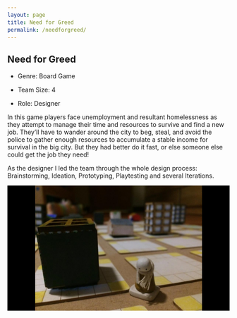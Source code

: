 ```yaml
---
layout: page
title: Need for Greed
permalink: /needforgreed/
---
```


## Need for Greed

 - Genre: Board Game

 - Team Size: 4

 - Role: Designer

 In this game players face unemployment and resultant homelessness as they attempt to manage their time and resources to survive and find a new job. They’ll have to wander around the city to beg, steal, and avoid the police to gather enough resources to accumulate a stable income for survival in the big city. But they had better do it fast, or else someone else could get the job they need!

 As the designer I led the team through the whole design process: Brainstorming, Ideation, Prototyping, Playtesting and several Iterations.

 ![](./img/NFG.jpg)